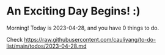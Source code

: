 # An Exciting Day Begins! :)

Morning! Today is 2023-04-28, and you have 0 things to do.

Check https://raw.githubusercontent.com/cauliyang/to-do-list/main/todos/2023-04-28.md